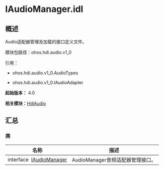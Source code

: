 # IAudioManager.idl


## 概述

Audio适配器管理及加载的接口定义文件。

模块包路径：ohos.hdi.audio.v1_0

引用：

- ohos.hdi.audio.v1_0.AudioTypes

- ohos.hdi.audio.v1_0.IAudioAdapter

**起始版本：** 4.0

**相关模块：**[HdiAudio](_hdi_audio_v11.md)


## 汇总


### 类

| 名称 | 描述 | 
| -------- | -------- |
| interface&nbsp;&nbsp;[IAudioManager](interface_i_audio_manager_v10.md) | AudioManager音频适配器管理接口。  | 
